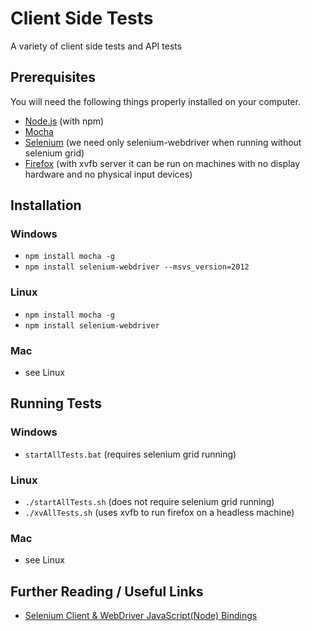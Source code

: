 # Client Side Tests
A variety of client side tests and API tests

## Prerequisites
You will need the following things properly installed on your computer.
* [Node.js](http://nodejs.org/) (with npm)
* [Mocha](http://mochajs.org/)
* [Selenium](http://www.seleniumhq.org/) (we need only selenium-webdriver when running without selenium grid)
* [Firefox](https://www.mozilla.org/) (with xvfb server it can be run on machines with no display hardware and no physical input devices)

## Installation
### Windows
* `npm install mocha -g`
* `npm install selenium-webdriver --msvs_version=2012`

### Linux
* `npm install mocha -g`
* `npm install selenium-webdriver`

### Mac
* see Linux

## Running Tests
### Windows
* `startAllTests.bat` (requires selenium grid running)

### Linux
* `./startAllTests.sh` (does not require selenium grid running)
* `./xvAllTests.sh` (uses xvfb to run firefox on a headless machine)

### Mac
* see Linux

## Further Reading / Useful Links
* [Selenium Client & WebDriver JavaScript(Node) Bindings](http://seleniumhq.github.io/selenium/docs/api/javascript/index.html)
